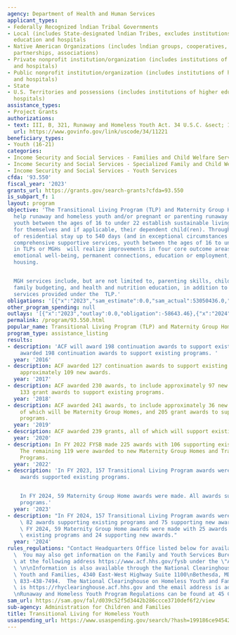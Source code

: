 ```yaml
---
agency: Department of Health and Human Services
applicant_types:
- Federally Recognized lndian Tribal Governments
- Local (includes State-designated lndian Tribes, excludes institutions of higher
  education and hospitals
- Native American Organizations (includes lndian groups, cooperatives, corporations,
  partnerships, associations)
- Private nonprofit institution/organization (includes institutions of higher education
  and hospitals)
- Public nonprofit institution/organization (includes institutions of higher education
  and hospitals)
- State
- U.S. Territories and possessions (includes institutions of higher education and
  hospitals)
assistance_types:
- Project Grants
authorizations:
- text: III, B, 321, Runaway and Homeless Youth Act. 34 U.S.C. &sect; 11221.
  url: https://www.govinfo.gov/link/uscode/34/11221
beneficiary_types:
- Youth (16-21)
categories:
- Income Security and Social Services - Families and Child Welfare Services
- Income Security and Social Services - Specialized Family and Child Welfare Services
- Income Security and Social Services - Youth Services
cfda: '93.550'
fiscal_year: '2023'
grants_url: https://grants.gov/search-grants?cfda=93.550
is_subpart_f: 1
layout: program
objective: 'The Transitional Living Program (TLP) and Maternity Group Home (MGH) Programs
  help runaway and homeless youth and/or pregnant or parenting runaway and homeless
  youth between the ages of 16 to under 22 establish sustainable living and well-being
  for themselves and if applicable, their dependent child(ren). Through the provision
  of residential stay up to 540 days (and in exceptional circumstances 635 days) and
  comprehensive supportive services, youth between the ages of 16 to under 22 enrolled
  in TLPs or MGHs  will realize improvements in four core outcome areas: social and
  emotional well-being, permanent connections, education or employment, safe and stable
  housing.


  MGH services include, but are not limited to, parenting skills, child development,
  family budgeting, and health and nutrition education, in addition to the required
  services provided under the  TLP.'
obligations: '[{"x":"2023","sam_estimate":0.0,"sam_actual":53050436.0,"usa_spending_actual":46197197.13},{"x":"2024","sam_estimate":0.0,"sam_actual":51421909.0,"usa_spending_actual":50176438.64},{"x":"2025","sam_estimate":0.0,"sam_actual":50739615.0,"usa_spending_actual":0.0}]'
other_program_spending: null
outlays: '[{"x":"2023","outlay":0.0,"obligation":-58643.46},{"x":"2024","outlay":0.0,"obligation":24063064.0},{"x":"2025","outlay":0.0,"obligation":0.0}]'
permalink: /program/93.550.html
popular_name: Transitional Living Program (TLP) and Maternity Group Homes (MGH)
program_type: assistance_listing
results:
- description: 'ACF will award 198 continuation awards to support existing programs.  ACF
    awarded 198 continuation awards to support existing programs. '
  year: '2016'
- description: ACF awarded 127 continuation awards to support existing programs and
    approximately 109 new awards.
  year: '2017'
- description: ACF awarded 230 awards, to include approximately 97 new awards and
    133 grant awards to support existing programs.
  year: '2018'
- description: ACF awarded 241 awards, to include approximately 36 new awards, 18
    of which will be Maternity Group Homes, and 205 grant awards to support existing
    programs.
  year: '2019'
- description: ACF awarded 239 grants, all of which will support existing programs.
  year: '2020'
- description: In FY 2022 FYSB made 225 awards with 106 supporting existing programs.
    The remaining 119 were awarded to new Maternity Group Homes and Transitional Living
    Programs.
  year: '2022'
- description: 'In FY 2023, 157 Transitional Living Program awards were made. All
    awards supported existing programs.


    In FY 2024, 59 Maternity Group Home awards were made. All awards supported existing
    programs.'
  year: '2023'
- description: "In FY 2024, 157 Transitional Living Program awards were made with\
    \ 82 awards supporting existing programs and 75 supporting new awards. \n\nIn\
    \ FY 2024, 59 Maternity Group Home awards were made with 25 awards supporting\
    \ existing programs and 24 supporting new awards."
  year: '2024'
rules_regulations: "Contact Headquarters Office listed below for available literature.\
  \  You may also get information on the Family and Youth Services Bureau website\
  \ at the following address https://www.acf.hhs.gov/fysb under the \"About\" section.\
  \ \n\nInformation is also available through the National Clearinghouse on Homeless\
  \ Youth and Families, 4340 East-West Highway Suite 1100\nBethesda, MD 20814. Telephone:\
  \ 833-438-7494.  The National Clearinghouse on Homeless Youth and Families website\
  \ is https://rhyclearinghouse.acf.hhs.gov and the email address is address is GetRHYi@NCHYF.org\n\
  \nRunaway and Homeless Youth Program Regulations can be found at 45 CFR §1351."
sam_url: https://sam.gov/fal/d039c52f5d3442b286ccce3710def6f2/view
sub-agency: Administration for Children and Families
title: Transitional Living for Homeless Youth
usaspending_url: https://www.usaspending.gov/search/?hash=199186ce945420c75bf9396e58a574b3
---
```

